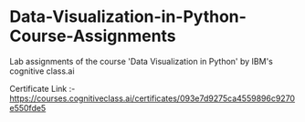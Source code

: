 # Data-Visualization-in-Python-Course-Assignments
Lab assignments of the course 'Data Visualization in Python' by IBM's cognitive class.ai


Certificate Link :- https://courses.cognitiveclass.ai/certificates/093e7d9275ca4559896c9270e550fde5

